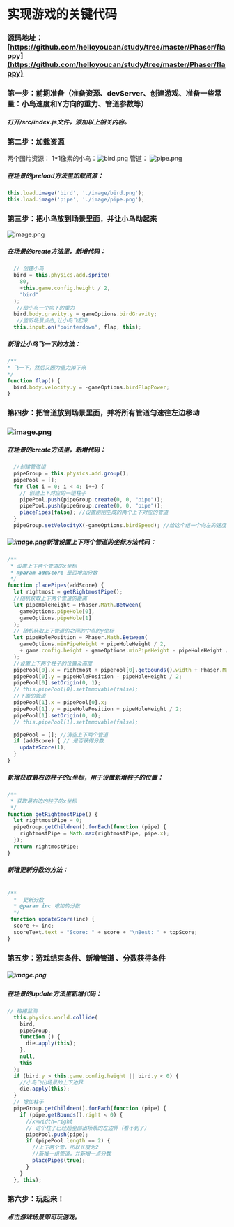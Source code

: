 # 实现游戏的关键代码

### 源码地址：[https://github.com/helloyoucan/study/tree/master/Phaser/flappy](https://github.com/helloyoucan/study/tree/master/Phaser/flappy)
### 第一步：前期准备（准备资源、devServer、创建游戏、准备一些常量：小鸟速度和Y方向的重力、管道参数等） 
##### 打开/src/index.js文件，添加以上相关内容。
### 第二步：加载资源 
两个图片资源：
1*1像素的小鸟：![bird.png](https://cdn.nlark.com/yuque/0/2020/png/1210067/1604998135629-b3e8c974-59e0-4014-99e2-9af1f2e7b34f.png#align=left&display=inline&height=30&margin=%5Bobject%20Object%5D&name=bird.png&originHeight=30&originWidth=30&size=138&status=done&style=none&width=30)
管道：
![pipe.png](https://cdn.nlark.com/yuque/0/2020/png/1210067/1604998151768-6fed7e92-096a-4171-a0f2-7b6fd6496267.png#align=left&display=inline&height=480&margin=%5Bobject%20Object%5D&name=pipe.png&originHeight=480&originWidth=60&size=464&status=done&style=none&width=60)
##### 在场景的preload方法里加载资源：
```javascript
this.load.image('bird', './image/bird.png');
this.load.image('pipe', './image/pipe.png');
```


### 第三步：把小鸟放到场景里面，并让小鸟动起来 
![image.png](https://cdn.nlark.com/yuque/0/2020/png/1210067/1604998595310-cd8fe991-8a83-41ac-9144-0c4f0b6c8982.png#align=left&display=inline&height=601&margin=%5Bobject%20Object%5D&name=image.png&originHeight=601&originWidth=802&size=22407&status=done&style=none&width=802)
##### 在场景的create方法里，新增代码：
```javascript
  // 创建小鸟
  bird = this.physics.add.sprite(
    80,
    +this.game.config.height / 2,
    "bird"
  );
   //给小鸟一个向下的重力
  bird.body.gravity.y = gameOptions.birdGravity;
   //监听场景点击,让小鸟飞起来
  this.input.on("pointerdown", flap, this);
```
##### 新增让小鸟飞一下的方法：
```javascript
/**
* 飞一下，然后又因为重力掉下来
*/
function flap() {
  bird.body.velocity.y = -gameOptions.birdFlapPower;
}
```
### 第四步：把管道放到场景里面，并将所有管道匀速往左边移动
### ![image.png](https://cdn.nlark.com/yuque/0/2020/png/1210067/1604998720906-bc707184-fb8b-4ede-8775-98c6df9421f1.png#align=left&display=inline&height=602&margin=%5Bobject%20Object%5D&name=image.png&originHeight=602&originWidth=800&size=19000&status=done&style=none&width=800)
##### 在场景的create方法里，新增代码：
```javascript
  //创建管道组
  pipeGroup = this.physics.add.group();
  pipePool = [];
  for (let i = 0; i < 4; i++) {
    // 创建上下对应的一组柱子
    pipePool.push(pipeGroup.create(0, 0, "pipe"));
    pipePool.push(pipeGroup.create(0, 0, "pipe"));
    placePipes(false); //设置刚刚生成的两个上下对应的管道
  }
  pipeGroup.setVelocityX(-gameOptions.birdSpeed); //给这个组一个向左的速度
```
##### ![image.png](https://cdn.nlark.com/yuque/0/2020/png/1210067/1604999116397-5f1839d1-b977-4bfe-a9cd-7f3899134e24.png#align=left&display=inline&height=602&margin=%5Bobject%20Object%5D&name=image.png&originHeight=602&originWidth=802&size=25446&status=done&style=none&width=802)新增设置上下两个管道的坐标方法代码：
```javascript
/**
 * 设置上下两个管道的x坐标
 * @param addScore 是否增加分数
 */
function placePipes(addScore) {
  let rightmost = getRightmostPipe();
  //随机获取上下两个管道的距离
  let pipeHoleHeight = Phaser.Math.Between(
    gameOptions.pipeHole[0],
    gameOptions.pipeHole[1]
  );
  // 随机获取上下管道的之间的中点的y坐标
  let pipeHolePosition = Phaser.Math.Between(
    gameOptions.minPipeHeight + pipeHoleHeight / 2,
    + game.config.height - gameOptions.minPipeHeight - pipeHoleHeight / 2
  );
  //设置上下两个柱子的位置及高度
  pipePool[0].x = rightmost + pipePool[0].getBounds().width + Phaser.Math.Between(gameOptions.pipeDistance[0], gameOptions.pipeDistance[1]);
  pipePool[0].y = pipeHolePosition - pipeHoleHeight / 2;
  pipePool[0].setOrigin(0, 1);
  // this.pipePool[0].setImmovable(false);
  //下面的管道
  pipePool[1].x = pipePool[0].x;
  pipePool[1].y = pipeHolePosition + pipeHoleHeight / 2;
  pipePool[1].setOrigin(0, 0);
  // this.pipePool[1].setImmovable(false);

  pipePool = []; //清空上下两个管道
  if (addScore) { // 是否获得分数
    updateScore(1);
  }
}
```
##### 新增获取最右边柱子的x坐标，用于设置新增柱子的位置：
```javascript
/**
 * 获取最右边的柱子的x坐标
 */
function getRightmostPipe() {
  let rightmostPipe = 0;
  pipeGroup.getChildren().forEach(function (pipe) {
    rightmostPipe = Math.max(rightmostPipe, pipe.x);
  });
  return rightmostPipe;
}
```


##### 新增更新分数的方法：
```javascript

/**
  *  更新分数
  * @param inc 增加的分数
  */
 function updateScore(inc) {
  score += inc;
  scoreText.text = "Score: " + score + "\nBest: " + topScore;
}
```


### 第五步：游戏结束条件、新增管道 、分数获得条件
##### ![image.png](https://cdn.nlark.com/yuque/0/2020/png/1210067/1604999443813-9667a48d-5aff-4a89-8f28-1fb5a4ed54a2.png#align=left&display=inline&height=601&margin=%5Bobject%20Object%5D&name=image.png&originHeight=601&originWidth=801&size=26942&status=done&style=none&width=801)
##### 在场景的update方法里新增代码：
```javascript
// 碰撞监测
  this.physics.world.collide(
    bird,
    pipeGroup,
    function () {
      die.apply(this);
    },
    null,
    this
  );
  if (bird.y > this.game.config.height || bird.y < 0) {
    //小鸟飞出场景的上下边界
    die.apply(this);
  }
  // 增加柱子
  pipeGroup.getChildren().forEach(function (pipe) {
    if (pipe.getBounds().right < 0) {
      //x+width=right
      // 这个柱子已经超全部出场景的左边界（看不到了）
      pipePool.push(pipe);
      if (pipePool.length == 2) {
        //上下两个管，所以长度为2
        //新增一组管道，并新增一点分数
        placePipes(true);
      }
    }
  }, this);
```


### 第六步：玩起来！
##### 点击游戏场景即可玩游戏。
